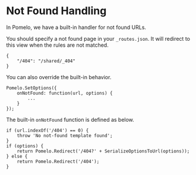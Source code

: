 ﻿# Not Found Handling

In Pomelo, we have a built-in handler for not found URLs.

You should specify a not found page in your `_routes.json`. It will redirect to this view when the rules are not matched.

```
{
	"/404": "/shared/_404"
}
```

You can also override the built-in behavior. 

```
Pomelo.SetOptions({
	onNotFound: function(url, options) {
		...
	}
});
```

The built-in `onNotFound` function is defined as below.

```
if (url.indexOf('/404') == 0) {
    throw 'No not-found template found';
}
if (options) {
    return Pomelo.Redirect('/404?' + SerializeOptionsToUrl(options));
} else {
    return Pomelo.Redirect('/404');
}
```